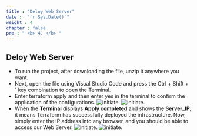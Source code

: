 ```yaml
---
title : "Deloy Web Server"
date :  "`r Sys.Date()`" 
weight : 4
chapter : false
pre : " <b> 4. </b> "
---
```


## Deloy Web Server

- To run the project, after downloading the file, unzip it anywhere you want.
- Next, open the file using Visual Studio Code and press the Ctrl + Shift + ` key combination to open the Terminal.
- Enter terraform apply and then enter yes in the terminal to confirm the application of the configurations.
![initiate](/images/deloyws/00001.png?featherlight=false&width=75pc).
![initiate](/images/deloyws/00002.png?featherlight=false&width=75pc).
- When the **Terminal** displays **Apply completed** and shows the **Server_IP**, it means Terraform has successfully deployed the infrastructure. Now, simply enter the IP address into any browser, and you should be able to access our Web Server.
![initiate](/images/deloyws/00003.png?featherlight=false&width=75pc).
![initiate](/images/deloyws/00004.png?featherlight=false&width=75pc).